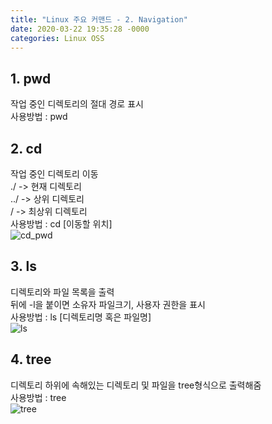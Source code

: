 ```yaml
---
title: "Linux 주요 커맨드 - 2. Navigation"
date: 2020-03-22 19:35:28 -0000
categories: Linux OSS
---
```


## 1. pwd   
작업 중인 디렉토리의 절대 경로 표시  
사용방법 : pwd     
     
     
     
## 2. cd
작업 중인 디렉토리 이동     
./ -> 현재 디렉토리     
../ -> 상위 디렉토리     
/ -> 최상위 디렉토리     
사용방법 : cd [이동할 위치]     
![cd_pwd](https://user-images.githubusercontent.com/62292136/77247433-99c43400-6c74-11ea-9fdd-ffa3a8484243.PNG)     
     
     
     
## 3. ls
디렉토리와 파일 목록을 출력     
뒤에 -l을 붙이면 소유자 파일크기, 사용자 권한을 표시     
사용방법 : ls [디렉토리명 혹은 파일명]         
![ls](https://user-images.githubusercontent.com/62292136/77247467-db54df00-6c74-11ea-88c8-b538cd9c8b32.PNG)     
     
     
     
## 4. tree     
디렉토리 하위에 속해있는 디렉토리 및 파일을 tree형식으로 출력해줌     
사용방법 : tree     
![tree](https://user-images.githubusercontent.com/62292136/77250228-dd756880-6c89-11ea-9604-6c7fadf332be.PNG)     
     
     

